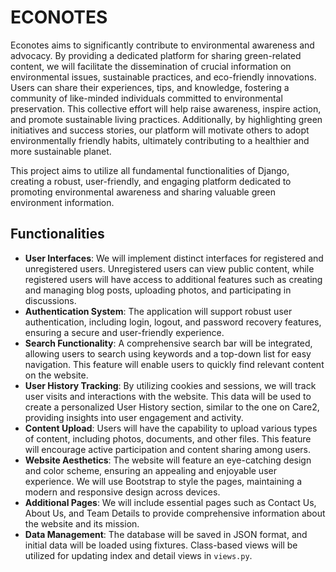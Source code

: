 # ECONOTES

Econotes aims to significantly contribute to environmental awareness and advocacy. By providing a dedicated platform for sharing green-related content, we will facilitate the dissemination of crucial information on environmental issues, sustainable practices, and eco-friendly innovations. Users can share their experiences, tips, and knowledge, fostering a community of like-minded individuals committed to environmental preservation. This collective effort will help raise awareness, inspire action, and promote sustainable living practices. Additionally, by highlighting green initiatives and success stories, our platform will motivate others to adopt environmentally friendly habits, ultimately contributing to a healthier and more sustainable planet.

This project aims to utilize all fundamental functionalities of Django, creating a robust, user-friendly, and engaging platform dedicated to promoting environmental awareness and sharing valuable green environment information.

## Functionalities

* **User Interfaces**: We will implement distinct interfaces for registered and unregistered users. Unregistered users can view public content, while registered users will have access to additional features such as creating and managing blog posts, uploading photos, and participating in discussions.
* **Authentication System**: The application will support robust user authentication, including login, logout, and password recovery features, ensuring a secure and user-friendly experience.
* **Search Functionality**: A comprehensive search bar will be integrated, allowing users to search using keywords and a top-down list for easy navigation. This feature will enable users to quickly find relevant content on the website.
* **User History Tracking**: By utilizing cookies and sessions, we will track user visits and interactions with the website. This data will be used to create a personalized User History section, similar to the one on Care2, providing insights into user engagement and activity.
* **Content Upload**: Users will have the capability to upload various types of content, including photos, documents, and other files. This feature will encourage active participation and content sharing among users.
* **Website Aesthetics**: The website will feature an eye-catching design and color scheme, ensuring an appealing and enjoyable user experience. We will use Bootstrap to style the pages, maintaining a modern and responsive design across devices.
* **Additional Pages**: We will include essential pages such as Contact Us, About Us, and Team Details to provide comprehensive information about the website and its mission.
* **Data Management**: The database will be saved in JSON format, and initial data will be loaded using fixtures. Class-based views will be utilized for updating index and detail views in `views.py`.
